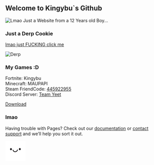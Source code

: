 ## Welcome to Kingybu`s Github                                                                         
<img src="https://lh3.googleusercontent.com/K2cgVkpZTQfFZolU3un2dbt8EGSroh2XUu58r1fqmIFhze-so9g0AgKR86pBUSiP8YykxFs23qUAtbOVFor1CU4" alt="Lmao" width="100" height="200">
Just a Website from a 12 Years old Boy...

### Just a Derp Cookie

[lmao just FUCKING click me](https://www.youtube.com/watch?v=NfSGm9DDQ3o)

<img src="https://lh3.googleusercontent.com/0Uowdfw88nMFMzk87J7CuKGAqGBs-Uts-6Ur8M1wu99mYOb6DlJ9sDrHeEWOyx0v9utUtLxnZTKeOZb74E72pA=s400" alt="Derp" width="200" height="200">


### My Games :D

Fortnite: Kingybu     
Minecraft: MAUPAPI                                                            
Steam FriendCode: [445922955](https://s.team/p/cpng-fvmq/WFJDBPKB)                                   
Discord Server: [Team Yeet](https://discord.gg/Ed2sVzQ)

<!-- Place this tag where you want the button to render. -->
<a class="github-button" href="https://raw.githubusercontent.com/Kingybu/Kingybu.github.io/master/patrick.png" data-icon="octicon-download" data-size="large" aria-label="Download ntkme/github-buttons on GitHub">Download</a>


### lmao

Having trouble with Pages? Check out our [documentation](https://docs.github.com/categories/github-pages-basics/) or [contact support](https://github.com/contact) and we’ll help you sort it out. 


[![._. face](server-icon.png "lmao")](page2.md)

